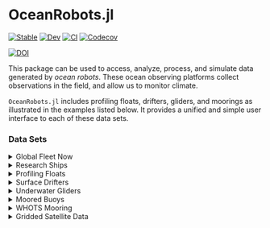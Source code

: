 # OceanRobots.jl

[![Stable](https://img.shields.io/badge/docs-stable-blue.svg)](https://JuliaOcean.github.io/OceanRobots.jl/stable)
[![Dev](https://img.shields.io/badge/docs-dev-blue.svg)](https://JuliaOcean.github.io/OceanRobots.jl/dev)
[![CI](https://github.com/JuliaOcean/OceanRobots.jl/actions/workflows/ci.yml/badge.svg)](https://github.com/JuliaOcean/OceanRobots.jl/actions/workflows/ci.yml)
[![Codecov](https://codecov.io/gh/gaelforget/OceanRobots.jl/branch/master/graph/badge.svg)](https://codecov.io/gh/gaelforget/OceanRobots.jl)

[![DOI](https://zenodo.org/badge/352859934.svg)](https://zenodo.org/badge/latestdoi/352859934)
 
This package can be used to access, analyze, process, and simulate data generated by _ocean robots_. These ocean observing platforms collect observations in the field, and allow us to monitor climate.

`OceanRobots.jl` includes profiling floats, drifters, gliders, and moorings as illustrated in the examples listed below. It provides a unified and simple user interface to each of these data sets.

### Data Sets

<details>
 <summary> Global Fleet Now </summary>
<p>

Explore data coverage and data platforms.

👉 [OceanOPS notebook](https://juliaocean.github.io/OceanRobots.jl/dev/examples/OceanOPS.html) 👈

Global Data Coverage | Individual Data Platforms
:------------------------------:|:---------------------------------:
![](https://user-images.githubusercontent.com/20276764/208552147-d433f802-9c09-41cc-bece-f0ef424f26ea.png) | ![](https://user-images.githubusercontent.com/20276764/208441408-1ffe7508-19da-4f41-b984-58820799785a.png) 

</p>
</details>

<details>
 <summary> Research Ships </summary>
<p>

👉 [CTD Profiles notebook](https://juliaocean.github.io/OceanRobots.jl/dev/examples/ShipCruise_CCHDO.html) 👈

</p>
</details>

<details>
 <summary> Profiling Floats </summary>
<p>

👉 [Argo Float notebook](https://juliaocean.github.io/OceanRobots.jl/dev/examples/Float_Argo.html) 👈

Argo Float Track            |  Argo Float Profiles 
:------------------------------:|:---------------------------------:
![](https://user-images.githubusercontent.com/20276764/166470235-467a9326-18ae-4934-a866-2da06ec9ec84.png)  |  ![](https://user-images.githubusercontent.com/20276764/166470217-f89d2374-f57e-4a28-8220-86179e6c1f86.png)

</p>
</details>

<details>
 <summary> Surface Drifters </summary>
<p>


👉 [Drifter notebook 1](https://juliaocean.github.io/OceanRobots.jl/dev/examples/Drifter_GDP.html) 👈

![](https://user-images.githubusercontent.com/20276764/149673826-a43e2a44-f4e5-437b-99cb-5e032228b3af.png)

👉 [Drifter notebook 2](https://juliaocean.github.io/OceanRobots.jl/dev/examples/Drifter_CloudDrift.html) 👈

![](https://user-images.githubusercontent.com/20276764/205257672-f8adc8fc-dea7-4dea-91dd-ab9e1c18c1c1.png)

</p>
</details>

<details>
 <summary> Underwater Gliders </summary>
<p>

👉 [Glider notebook](https://juliaocean.github.io/OceanRobots.jl/dev/examples/https://juliaocean.github.io/OceanRobots.jl/dev/examples/Glider_Spray.html) 👈

![](https://user-images.githubusercontent.com/20276764/166470390-952e89df-60ad-4a45-b015-9469c3c297de.png)

</p>
</details>

<details>
 <summary> Moored Buoys </summary>
<p>

👉 [Buoy NWP NOAA notebook](https://juliaocean.github.io/OceanRobots.jl/dev/examples/Buoy_NWP_NOAA.html) 👈

![](https://user-images.githubusercontent.com/20276764/166470257-8a0421ff-b147-46aa-b03b-43e5f8b4d1b3.png)

👉 [Buoy NWP NOAA monthly notebook](https://juliaocean.github.io/OceanRobots.jl/dev/examples/Buoy_NWP_NOAA_monthly.html) 👈

![](https://user-images.githubusercontent.com/20276764/205256659-6505f41f-577a-481d-99e6-424073702699.png)

</p>
</details>

<details>
 <summary> WHOTS Mooring </summary>
<p>

![](https://user-images.githubusercontent.com/20276764/149675305-82364bde-e3a9-4975-8fb2-fb67e17dacc5.png)

</p>
</details>

<details>
 <summary> Gridded Satellite Data </summary>
<p>

Visualize gridded data from satellites over a chosen region.

👉 [Satellite Altimetry notebook](https://juliaocean.github.io/OceanRobots.jl/dev/examples/SatelliteAltimetry.html) 👈

![](https://user-images.githubusercontent.com/20276764/209571354-d55e03ae-2063-4f9a-b5c5-131d6f4fb778.png)

</p>
</details>


